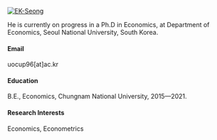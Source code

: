 

[![EK-Seong](https://github.com/EK-Seong/ekseong/tree/main/static/assets/github-mark-c791e9551fe4/github-mark\github-mark-white.png)](https://github.com/EK-Seong)

He is currently on progress in a Ph.D in Economics, at Department of Economics, Seoul National University, South Korea.

#### Email
uocup96[at]ac.kr

#### Education
B.E., Economics, Chungnam National University, 2015—2021.

#### Research Interests
Economics, Econometrics

